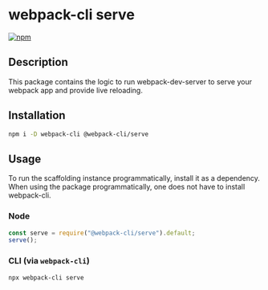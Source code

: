 # webpack-cli serve

[![npm](https://img.shields.io/npm/dm/@webpack-cli/serve.svg)](https://www.npmjs.com/package/@webpack-cli/serve)

## Description

This package contains the logic to run webpack-dev-server to serve your webpack app and provide live reloading.

## Installation

```bash
npm i -D webpack-cli @webpack-cli/serve
```

## Usage

To run the scaffolding instance programmatically, install it as a dependency. When using the package programmatically, one does not have to install webpack-cli.

### Node
```js
const serve = require("@webpack-cli/serve").default;
serve();
```

### CLI (via `webpack-cli`)
```bash
npx webpack-cli serve
```
